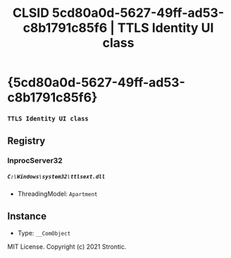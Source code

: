 ﻿---
title: "CLSID 5cd80a0d-5627-49ff-ad53-c8b1791c85f6 | TTLS Identity UI class"
excerpt: What is COM-Object CLSID 5cd80a0d-5627-49ff-ad53-c8b1791c85f6?
---

# {5cd80a0d-5627-49ff-ad53-c8b1791c85f6}

### `TTLS Identity UI class`

## Registry


### InprocServer32

##### `C:\Windows\system32\ttlsext.dll`
* ThreadingModel: `Apartment`

## Instance

* Type: `__ComObject`

MIT License. Copyright (c) 2021 Strontic.


